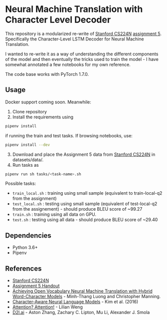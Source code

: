 # Neural Machine Translation with Character Level Decoder

This repository is a modularized re-write of [Stanford CS224N](http://web.stanford.edu/class/archive/cs/cs224n/cs224n.1194/) [assignment 5](http://web.stanford.edu/class/archive/cs/cs224n/cs224n.1194/assignments/a5.pdf). Specifically the Character-Level LSTM Decoder for Neural Machine Translation. 

I wanted to re-write it as a way of understanding the different components of the model and then eventually the tricks used to train the model - I have somewhat annotated a few notebooks for my own reference.  

The code base works with PyTorch 1.7.0. 

## Usage
Docker support coming soon. Meanwhile: 

1. Clone repository
2. Install the requirements using 
  ```bash
  pipenv install
  ```
  if running the train and test tasks. If browsing notebooks, use:
  ```bash
  pipenv install --dev
  ```
3. Download and place the Assignment 5 data from [Stanford CS224N](http://web.stanford.edu/class/archive/cs/cs224n/cs224n.1194/) in datasets/data/.
4. Run tasks as
  ```bash
  pipenv run sh tasks/<task-name>.sh
  ```
  Possible tasks:
  * `train_local.sh`  : training using small sample (equivalent to train-local-q2 from the assignment)
  * `test_local.sh`   : testing using small sample (equivalent of test-local-q2 from the assignement) - should produce BLEU score of ~99.27
  * `train.sh`        : training using all data on GPU.
  * `test.sh`         : testing using all data - should produce BLEU score of ~29.40
  
## Dependencies
* Python 3.6+
* Pipenv

## References
* [Stanford CS224N](http://web.stanford.edu/class/archive/cs/cs224n/cs224n.1194/)
* [Assignment 5 Handout](http://web.stanford.edu/class/archive/cs/cs224n/cs224n.1194/assignments/a5.pdf)
* [Achieving Open Vocabulary Neural Machine Translation with Hybrid Word-Character Models](https://arxiv.org/abs/1604.00788) -  Minh-Thang Luong and Christopher Manning. 
* [Character-Aware Neural Language Models](https://arxiv.org/abs/1508.06615) - Kim et al. (2016)
* [Attention? Attention!](https://lilianweng.github.io/lil-log/2018/06/24/attention-attention.html) - Lilian Weng
* [D2l.ai](http://d2l.ai/chapter_recurrent-neural-networks/text-preprocessing.html) - Aston Zhang, Zachary C. Lipton, Mu Li, Alexander J. Smola
